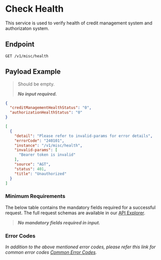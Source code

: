 # Check Health

This service is used to verify health of credit management system and authorizaton system. 

## Endpoint

`GET /v1/misc/health`

## Payload Example

<!--
type: tab
titles: Request, Response, Error
-->

>Should be empty. 
>
>***No input required.***

<!--
type: tab
-->

```json
{
  "creditManagementHealthStatus": "0",
  "authorizationHealthStatus": "0"
}
```

<!--
type: tab
-->

```json
[
  {
    "detail": "Please refer to invalid-params for error details",
    "errorCode": "240101",
    "instance": "/v1/misc/health",
    "invalid-params": [
      "Bearer token is invalid"
    ],
    "source": "AGT",
    "status": 401,
    "title": "Unauthorized"
  }
]
```

<!-- type: tab-end -->

### Minimum Requirements

The below table contains the mandatory fields required for a successful request. The full request schemas are available in our [API Explorer](../api/?type=get&path=/v1/misc/health).

>***No mandatory fields required in input.***

### Error Codes

*In addition to the above mentioned error codes, please refer this link for common error codes [Common Error Codes](?path=docs/Common_Error_Code.md).*
